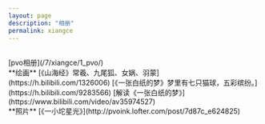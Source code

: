 ```yaml
---
layout: page
description: "相册"
permalink: xiangce
---
```

<title>相册 - 猫球社长</title>
<link rel="shortcut icon" href="/favicon.ico" type="image/x-icon"/>
<br/>
[pvo相册](/7/xiangce/1_pvo/)  
<br>
**绘画**  
[《山海经》常羲、九尾狐、女娲、羽蒙](https://h.bilibili.com/1326006)  
[《一张白纸的梦》梦里有七只猫球，五彩缤纷。](https://h.bilibili.com/9283566)  
[解读《一张白纸的梦》](https://www.bilibili.com/video/av35974527)  
<br>
**照片**  
[《一小坨星光》](http://pvoink.lofter.com/post/7d87c_e624825)  






